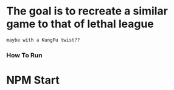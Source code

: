 # The goal is to recreate a similar game to that of lethal league
    maybe with a KungFu twist??

### How To Run
# NPM Start



